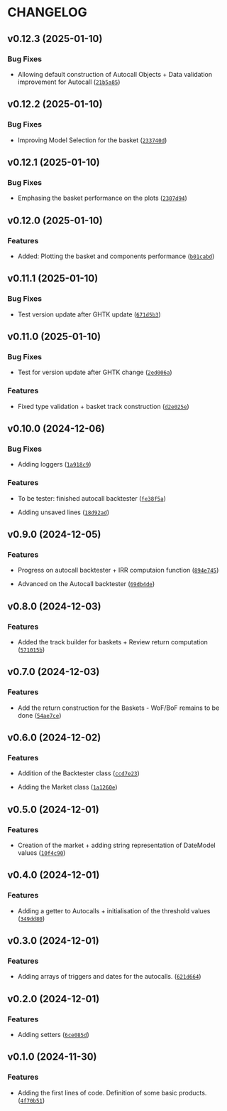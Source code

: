 # CHANGELOG


## v0.12.3 (2025-01-10)

### Bug Fixes

- Allowing default construction of Autocall Objects + Data validation improvement for Autocall
  ([`21b5a85`](https://github.com/RPifaut/structools/commit/21b5a8595af1422cfb77e0f14d862c82e94e7519))


## v0.12.2 (2025-01-10)

### Bug Fixes

- Improving Model Selection for the basket
  ([`233740d`](https://github.com/RPifaut/structools/commit/233740dee6714e8edfc5bbaf49746045b7b3661b))


## v0.12.1 (2025-01-10)

### Bug Fixes

- Emphasing the basket performance on the plots
  ([`2307d94`](https://github.com/RPifaut/structools/commit/2307d94b46dc520640ae6c38177e66e9d59f278e))


## v0.12.0 (2025-01-10)

### Features

- Added: Plotting the basket and components performance
  ([`b01cabd`](https://github.com/RPifaut/structools/commit/b01cabd221ac01bc47f1760b17251c4fd235b0bb))


## v0.11.1 (2025-01-10)

### Bug Fixes

- Test version update after GHTK update
  ([`671d5b3`](https://github.com/RPifaut/structools/commit/671d5b3fa6814a1e155228cd4332c8d11e0aa013))


## v0.11.0 (2025-01-10)

### Bug Fixes

- Test for version update after GHTK change
  ([`2ed006a`](https://github.com/RPifaut/structools/commit/2ed006ac491f25a5e8d107054884123d6bee9bed))

### Features

- Fixed type validation + basket track construction
  ([`d2e025e`](https://github.com/RPifaut/structools/commit/d2e025e9a24c209cdbc4d6971a9d1e71b54d8d01))


## v0.10.0 (2024-12-06)

### Bug Fixes

- Adding loggers
  ([`1a918c9`](https://github.com/RPifaut/structools/commit/1a918c96793e9ba23af419dbd0b98bda352736a4))

### Features

- To be tester: finished autocall backtester
  ([`fe38f5a`](https://github.com/RPifaut/structools/commit/fe38f5a2e236e39f97c30ee7c0383511e098d0f1))

- Adding unsaved lines
  ([`18d92ad`](https://github.com/RPifaut/structools/commit/18d92ad9bb273ef435cb01bed654c47643237586))


## v0.9.0 (2024-12-05)

### Features

- Progress on autocall backtester + IRR computaion function
  ([`894e745`](https://github.com/RPifaut/structools/commit/894e745460e40734ac8e82ac5848d5a7bd099aa0))

- Advanced on the Autocall backtester
  ([`69db4de`](https://github.com/RPifaut/structools/commit/69db4de832777d9e26fb870671f3d7dc040fffdd))


## v0.8.0 (2024-12-03)

### Features

- Added the track builder for baskets + Review return computation
  ([`571015b`](https://github.com/RPifaut/structools/commit/571015b0f3f2df891a88329f22d9c18ef08f7cca))


## v0.7.0 (2024-12-03)

### Features

- Add the return construction for the Baskets - WoF/BoF remains to be done
  ([`54ae7ce`](https://github.com/RPifaut/structools/commit/54ae7ce107a66f585378fdfb76bbb240e8b37201))


## v0.6.0 (2024-12-02)

### Features

- Addition of the Backtester class
  ([`ccd7e23`](https://github.com/RPifaut/structools/commit/ccd7e233dd897faeaa3ebac432da0dee9bd7ab4b))

- Adding the Market class
  ([`1a1260e`](https://github.com/RPifaut/structools/commit/1a1260e57e0e04fcfdcbd05251e217e343e84c06))


## v0.5.0 (2024-12-01)

### Features

- Creation of the market + adding string representation of DateModel values
  ([`10f4c90`](https://github.com/RPifaut/structools/commit/10f4c90815f717f3daaf3b21db4db0e51a6f7216))


## v0.4.0 (2024-12-01)

### Features

- Adding a getter to Autocalls + initialisation of the threshold values
  ([`349dd80`](https://github.com/RPifaut/structools/commit/349dd80f36b0963d962862f48e10f46b9e382dfc))


## v0.3.0 (2024-12-01)

### Features

- Adding arrays of triggers and dates for the autocalls.
  ([`621d664`](https://github.com/RPifaut/structools/commit/621d664ecbc6e5fc55caebc0daa12839d84d2a5f))


## v0.2.0 (2024-12-01)

### Features

- Adding setters
  ([`6ce085d`](https://github.com/RPifaut/structools/commit/6ce085d5d687a619ba665dd1d6026826db34a024))


## v0.1.0 (2024-11-30)

### Features

- Adding the first lines of code. Definition of some basic products.
  ([`4f70b51`](https://github.com/RPifaut/structools/commit/4f70b51172888e37617aaafb6fb3546d8c5f9dc2))

